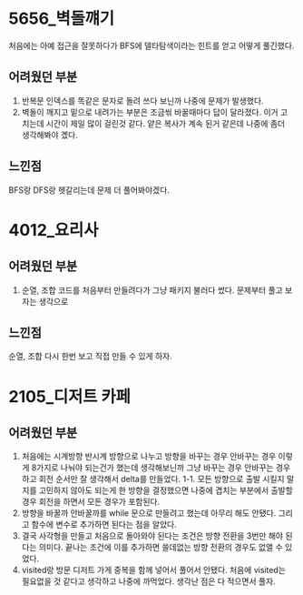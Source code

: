 # 5656_벽돌꺠기
처음에는 아예 접근을 잘못하다가 BFS에 델타탐색이라는 힌트를 얻고 어떻게 풀긴했다.
## 어려웠던 부분
1. 반복문 인덱스를 똑같은 문자로 돌려 쓰다 보닌까 나중에 문제가 발생했다. 
2. 벽돌이 깨지고 밑으로 내려가는 부분은 조금씪 바꿀때마다 답이 달라졌다. 이거 고치는데 시간이 제일 많이 걸린것 같다. 얕은 복사가 계속 된거 같은데 나중에 좀더 생각해봐야 곘다. 
## 느낀점
BFS랑 DFS랑 헷갈리는데 문제 더 풀어봐야겠다.

# 4012_요리사
## 어려웠던 부분
1. 순열, 조합 코드를 처음부터 만들려다가 그냥 패키지 불러다 썼다. 문제부터 풀고 보자는 생각으로
## 느낀점
순열, 조합 다시 한번 보고 직접 만들 수 있게 하자.

# 2105_디저트 카페
## 어려웠던 부분
1. 처음에는 시계방향 반시계 방향으로 나누고 방향을 바꾸는 경우 안바꾸는 경우 이렇게 8가지로 나눠야 되는건가 했는데 생각해보닌까 그냥 바꾸는 경우 안바꾸는 경우 하고 회전 순서만 잘 생각해서 delta를 만들었다. 
1-1. 모든 방향으로 출발 시킬지 말지를 고민하지 않아도 되는게 한 방향을 결정했으면 나중에 겹치는 부분에서 출발할 경우 회전을 하면서 모든 경우가 포함된다. 
2. 방향을 바꿀까 안바꿀까를 while 문으로 만들려고 했는데 아무리 해도 안됐다. 그리고 함수에 변수로 추가하면 된다는 점을 알았다.
3. 결국 사각형을 만들고 처음으로 돌아와야 된다는 조건은 방향 전환을 3번만 해야 된다는 의미다. 끝나는 조건에 이를 추가하면 쓸데없는 방향 전환의 경우도 없앨 수 있었다. 
4. visited랑 방문 디저트 가게 중복을 함께 넣어서 풀어서 안됐다. 처음에 visited는 필요없을 것 같다고 생각하고 나중에 까먹었다. 생각난 점은 다 적으면서 풀자.